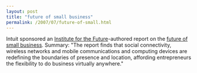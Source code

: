 ```yaml
---
layout: post
title: "future of small business"
permalink: /2007/07/future-of-small.html
---
```


<p>Intuit sponsored an <a href="http://www.iftf.org/">Institute for the Future</a>-authored report on the <a href="http://www.intuit.com/futureofsmallbusiness/">future of small business</a>. Summary: &quot;The report finds that social connectivity, wireless networks and mobile
communications and computing devices are redefining the boundaries of
presence and location, affording entrepreneurs the flexibility to do
business virtually anywhere.&quot;</p>


